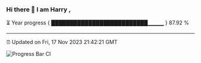 ### Hi there 👋 I am Harry , 

⏳ Year progress { ██████████████████████████▁▁▁▁ } 87.92 %

---

⏰ Updated on Fri, 17 Nov 2023 21:42:21 GMT

![Progress Bar CI](https://github.com/duykhang68/duykhang68/workflows/Progress%20Bar%20CI/badge.svg)
